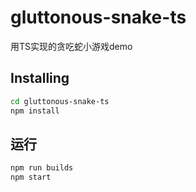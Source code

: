 # gluttonous-snake-ts
用TS实现的贪吃蛇小游戏demo

## Installing
```bash
cd gluttonous-snake-ts
npm install
```
## 运行
```bash
npm run builds
npm start
```
